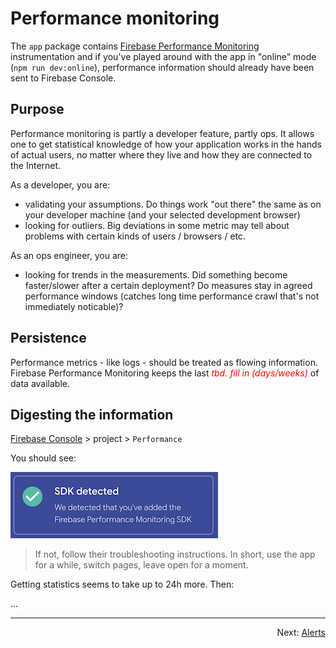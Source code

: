 # Performance monitoring

The `app` package contains [Firebase Performance Monitoring](https://firebase.google.com/docs/perf-mon) instrumentation and if you've played around with the app in "online" mode (`npm run dev:online`), performance information should already have been sent to Firebase Console.

## Purpose

Performance monitoring is partly a developer feature, partly ops. It allows one to get statistical knowledge of how your application works in the hands of actual users, no matter where they live and how they are connected to the Internet.

As a developer, you are:

- validating your assumptions. Do things work "out there" the same as on your developer machine (and your selected development browser)
- looking for outliers. Big deviations in some metric may tell about problems with certain kinds of users / browsers / etc.


As an ops engineer, you are:

- looking for trends in the measurements. Did something become faster/slower after a certain deployment? Do measures stay in agreed performance windows (catches long time performance crawl that's not immediately noticable)?

## Persistence

Performance metrics - like logs - should be treated as flowing information. Firebase Performance Monitoring keeps the last <font color=red>*tbd. fill in (days/weeks)*</font> of data available.


## Digesting the information

[Firebase Console](https://console.firebase.google.com/u/0/) > project > `Performance`

You should see:

![](.images/sdk-detected.png)

>If not, follow their troubleshooting instructions. In short, use the app for a while, switch pages, leave open for a moment.

Getting statistics seems to take up to 24h more. Then:

<!-- tbd... -->
... 


---

<p align="right">Next: <a href="README.4-alerts.md">Alerts</a></p>


